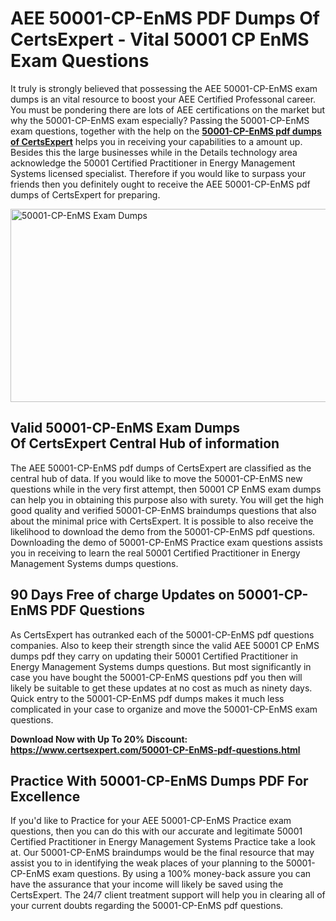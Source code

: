 <h1><strong>AEE 50001-CP-EnMS PDF Dumps Of CertsExpert - Vital 50001 CP EnMS Exam Questions</strong></h1>
<p>It truly is strongly believed that possessing the AEE 50001-CP-EnMS exam dumps is an vital resource to boost your AEE Certified Professonal career. You must be pondering there are lots of AEE certifications on the market but why the 50001-CP-EnMS exam especially? Passing the 50001-CP-EnMS exam questions, together with the help on the <strong><a href="https://www.certsexpert.com/50001-CP-EnMS-pdf-questions.html">50001-CP-EnMS pdf dumps of CertsExpert</a></strong>&nbsp;helps you in receiving your capabilities to a amount up. Besides this the large businesses while in the Details technology area acknowledge the 50001 Certified Practitioner in Energy Management Systems licensed specialist. Therefore if you would like to surpass your friends then you definitely ought to receive the AEE 50001-CP-EnMS pdf dumps of CertsExpert for preparing.</p>
<p><img src="https://i.ibb.co/tYrjTjR/50001-CP-En-MS.png" alt="50001-CP-EnMS Exam Dumps" width="550" height="309" /></p>
<h2><strong>Valid 50001-CP-EnMS Exam Dumps Of&nbsp;</strong><strong>CertsExpert </strong><strong>Central Hub of information</strong></h2>
<p>The AEE 50001-CP-EnMS pdf dumps of CertsExpert are classified as the central hub of data. If you would like to move the 50001-CP-EnMS new questions while in the very first attempt, then 50001 CP EnMS exam dumps can help you in obtaining this purpose also with surety. You will get the high good quality and verified 50001-CP-EnMS braindumps questions that also about the minimal price with CertsExpert. It is possible to also receive the likelihood to download the demo from the 50001-CP-EnMS pdf questions. Downloading the demo of 50001-CP-EnMS Practice exam questions assists you in receiving to learn the real 50001 Certified Practitioner in Energy Management Systems dumps questions.</p>
<h2><strong>90 Days Free of charge Updates on 50001-CP-EnMS PDF Questions</strong></h2>
<p>As CertsExpert&nbsp;has outranked each of the 50001-CP-EnMS pdf questions companies. Also to keep their strength since the valid AEE 50001 CP EnMS dumps pdf they carry on updating their 50001 Certified Practitioner in Energy Management Systems dumps questions. But most significantly in case you have bought the 50001-CP-EnMS questions pdf you then will likely be suitable to get these updates at no cost as much as ninety days. Quick entry to the 50001-CP-EnMS pdf dumps makes it much less complicated in your case to organize and move the 50001-CP-EnMS exam questions.</p>
<p><strong>Download Now with Up To 20% Discount: <a href="Download Now with Up To 20% Discount:">https://www.certsexpert.com/50001-CP-EnMS-pdf-questions.html</a></strong></p>
<h2><strong>Practice With 50001-CP-EnMS Dumps PDF For Excellence</strong></h2>
<p>If you'd like to Practice for your AEE 50001-CP-EnMS Practice exam questions, then you can do this with our accurate and legitimate 50001 Certified Practitioner in Energy Management Systems Practice take a look at. Our 50001-CP-EnMS braindumps would be the final resource that may assist you to in identifying the weak places of your planning to the 50001-CP-EnMS exam questions. By using a 100% money-back assure you can have the assurance that your income will likely be saved using the CertsExpert. The 24/7 client treatment support will help you in clearing all of your current doubts regarding the 50001-CP-EnMS pdf questions.</p>
<p>&nbsp;</p>
